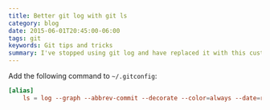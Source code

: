 ```yaml
---
title: Better git log with git ls
category: blog
date: 2015-06-01T20:45:00-06:00
tags: git
keywords: Git tips and tricks
summary: I've stopped using git log and have replaced it with this custom command ...
---
```



Add the following command to `~/.gitconfig`:


```toml
[alias]
    ls = log --graph --abbrev-commit --decorate --color=always --date=relative --format=format:'%C(bold blue)%h%C(reset) - %C(bold green)(%ar)%C(reset) %C(white)%s%C(reset) - %C(dim red)%an%C(reset)%C(bold yellow)%d%C(reset)' --all
```
